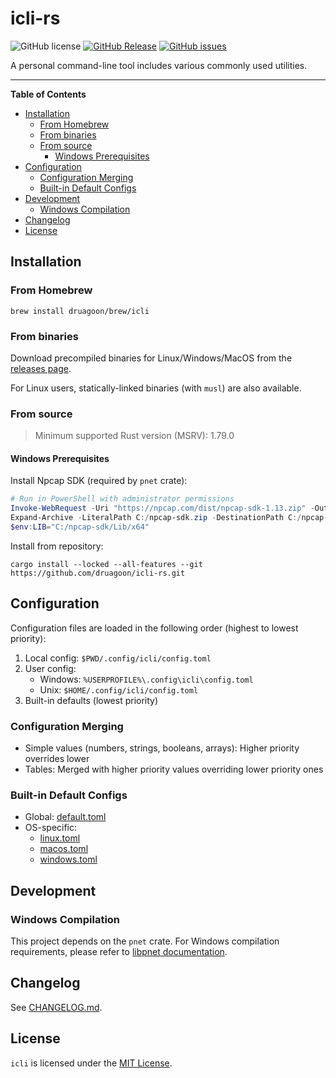 <!-- markdownlint-disable MD033 MD036 -->
<h1>icli-rs</h1>

![GitHub license](https://img.shields.io/github/license/druagoon/icli-rs)
[![GitHub Release](https://img.shields.io/github/v/release/druagoon/icli-rs)](https://github.com/druagoon/icli-rs/releases)
[![GitHub issues](https://img.shields.io/github/issues/druagoon/icli-rs)](https://github.com/druagoon/icli-rs/issues)

A personal command-line tool includes various commonly used utilities.

-----

**Table of Contents**

- [Installation](#installation)
  - [From Homebrew](#from-homebrew)
  - [From binaries](#from-binaries)
  - [From source](#from-source)
    - [Windows Prerequisites](#windows-prerequisites)
- [Configuration](#configuration)
  - [Configuration Merging](#configuration-merging)
  - [Built-in Default Configs](#built-in-default-configs)
- [Development](#development)
  - [Windows Compilation](#windows-compilation)
- [Changelog](#changelog)
- [License](#license)


## Installation

### From Homebrew

```shell
brew install druagoon/brew/icli
```

### From binaries

Download precompiled binaries for Linux/Windows/MacOS from the [releases page](https://github.com/druagoon/icli-rs/releases).

For Linux users, statically-linked binaries (with `musl`) are also available.

### From source

> Minimum supported Rust version (MSRV): 1.79.0

#### Windows Prerequisites

Install Npcap SDK (required by `pnet` crate):

```powershell
# Run in PowerShell with administrator permissions
Invoke-WebRequest -Uri "https://npcap.com/dist/npcap-sdk-1.13.zip" -OutFile "C:/npcap-sdk.zip"
Expand-Archive -LiteralPath C:/npcap-sdk.zip -DestinationPath C:/npcap-sdk
$env:LIB="C:/npcap-sdk/Lib/x64"
```

Install from repository:

```shell
cargo install --locked --all-features --git https://github.com/druagoon/icli-rs.git
```

## Configuration

Configuration files are loaded in the following order (highest to lowest priority):

1. Local config: `$PWD/.config/icli/config.toml`
2. User config:
   - Windows: `%USERPROFILE%\.config\icli\config.toml`
   - Unix: `$HOME/.config/icli/config.toml`
3. Built-in defaults (lowest priority)

### Configuration Merging

- Simple values (numbers, strings, booleans, arrays): Higher priority overrides lower
- Tables: Merged with higher priority values overriding lower priority ones

### Built-in Default Configs

- Global: [default.toml](./templates/config/default.toml)
- OS-specific:
  - [linux.toml](./templates/config/os/linux.toml)
  - [macos.toml](./templates/config/os/macos.toml)
  - [windows.toml](./templates/config/os/windows.toml)

## Development

### Windows Compilation

This project depends on the `pnet` crate. For Windows compilation requirements, please refer to [libpnet documentation](https://github.com/libpnet/libpnet?tab=readme-ov-file#windows).

## Changelog

See [CHANGELOG.md](./CHANGELOG.md).

## License

`icli` is licensed under the [MIT License](https://spdx.org/licenses/MIT.html).
